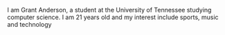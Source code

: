 I am Grant Anderson, a student at the University of Tennessee studying computer science. I am 21 years old and my interest include sports, music and technology
